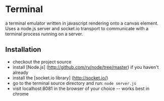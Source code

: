 Terminal
========

a terminal emulator written in javascript rendering onto a canvas element.  Uses a node.js server and socket.io transport to communicate with a terminal process running on a server.

Installation
-------------

* checkout the project source
* install [Node.js] (http://github.com/ry/node/tree/master) if you haven't already 
* install the [socket.io library] (http://socket.io/)
* go to the terminal source directory and run: `node server.js`
* visit localhost:8081 in the browser of your choice -- works best in chrome 
